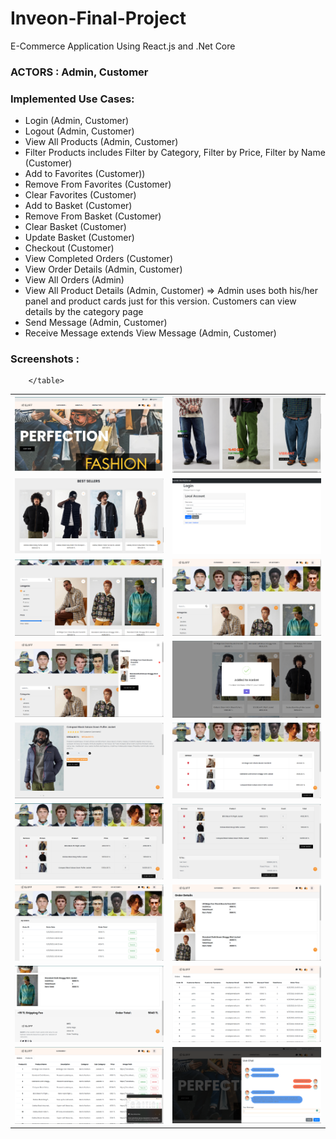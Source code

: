 # Inveon-Final-Project
E-Commerce Application Using React.js and .Net Core

<div>
    <h3><strong>ACTORS : </strong>Admin, Customer</h3>
    <h3><strong>Implemented Use Cases: </strong></h3>
    <ul>
        <li>Login (Admin, Customer)</li>
      <li>Logout (Admin, Customer)</li>
      <li>View All Products (Admin, Customer)</li>
      <li>Filter Products includes Filter by Category, Filter by Price, Filter by Name (Customer)</li>
      <li>Add to Favorites (Customer))</li>
      <li>Remove From Favorites (Customer)</li>
      <li>Clear Favorites (Customer)</li>
      <li>Add to Basket (Customer)</li>
      <li>Remove From Basket (Customer)</li>
      <li>Clear Basket (Customer)</li>
      <li>Update Basket (Customer)</li>
      <li>Checkout (Customer)</li>
      <li>View Completed Orders (Customer)</li>
      <li>View Order Details (Admin, Customer)</li>
      <li>View All Orders  (Admin)</li>
      <li>View All Product Details (Admin, Customer) => Admin uses both his/her panel and product cards just for this version. Customers can view details by the category page</li>
      <li>Send Message (Admin, Customer)</li>
      <li>Receive Message extends View Message (Admin, Customer)</li>
    </ul>
    <div>
         <h3><strong>Screenshots : </strong></h3>
        <table>
          <tr>
            <td><img src="Screenshots/1.png" alt="Image 1"></td>
            <td><img src="Screenshots/2.png" alt="Image 2"></td>
          </tr>
          <tr>
            <td><img src="Screenshots/3.png" alt="Image 3"></td>
            <td><img src="Screenshots/4.png" alt="Image 4"></td>
          </tr>
           <tr>
            <td><img src="Screenshots/5.png" alt="Image 3"></td>
            <td><img src="Screenshots/6.png" alt="Image 4"></td>
          </tr>
          <tr>
            <td><img src="Screenshots/7.png" alt="Image 3"></td>
            <td><img src="Screenshots/8.png" alt="Image 4"></td>
          </tr>
           <tr>
            <td><img src="Screenshots/9.png" alt="Image 3"></td>
            <td><img src="Screenshots/10.png" alt="Image 4"></td>
          </tr>
           <tr>
            <td><img src="Screenshots/11.png" alt="Image 3"></td>
            <td><img src="Screenshots/12.png" alt="Image 4"></td>
          </tr>
          <tr>
            <td><img src="Screenshots/13.png" alt="Image 3"></td>
            <td><img src="Screenshots/14.png" alt="Image 4"></td>
          </tr>
          <tr>
            <td><img src="Screenshots/15.png" alt="Image 3"></td>
            <td><img src="Screenshots/16.png" alt="Image 4"></td>
          </tr>
           <tr>
            <td><img src="Screenshots/17.png" alt="Image 3"></td>
            <td><img src="Screenshots/18.png" alt="Image 4"></td>
          </tr>
            
        </table>
        
</div>








